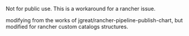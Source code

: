 Not for public use. This is a workaround for a rancher issue.

modifying from the works of jgreat/rancher-pipeline-publish-chart, but modified for rancher custom catalogs structures.